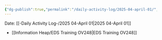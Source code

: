 ```yaml
---
{"dg-publish":true,"permalink":"/daily-activity-log/2025-04-april-01/","noteIcon":"","created":"2025-05-23T14:53:48.858-05:00"}
---
```


Date: [[-Daily Activity Log-/2025 04-April 01\|2025 04-April 01]]

- [[Information Heap/EDS Training OV248\|EDS Training OV248]]